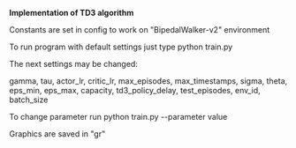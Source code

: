 **Implementation of TD3 algorithm**

Constants are set in config to work on "BipedalWalker-v2" environment

To run program with default settings just type python train.py

The next settings may be changed:

gamma, tau, actor_lr, critic_lr,
max_episodes, max_timestamps,
sigma, theta,
eps_min, eps_max,
capacity, td3_policy_delay,
test_episodes, env_id,
batch_size

To change parameter run python train.py --parameter value

Graphics are saved in "gr" 